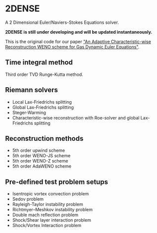 # 2DENSE
A 2 Dimensional Euler/Naviers-Stokes Equations solver. 

**2DENSE is still under developing and will be updated instantaneously.**

This is the original code for our paper ["An Adaptive Characteristic-wise Reconstruction WENO scheme for Gas Dynamic Euler
Equations"](https://arxiv.org/abs/1711.11288). 

## Time integral method
Third order TVD Runge-Kutta method.
## Riemann solvers
- Local Lax-Friedrichs splitting
- Global Lax-Friedrichs splitting
- Steger-Warming
- Characteristic-wise reconstruction with Roe-solver and global Lax-Friedrichs splitting
## Reconstruction methods
- 5th order upwind scheme
- 5th order WENO-JS scheme
- 5th order WENO-Z scheme
- 5th order AdaWENO scheme
## Pre-defined test problem setups
- Isentropic vortex convection problem
- Sedov problem
- Rayleigh-Taylor instability problem
- Richtmyer–Meshkov instability problem
- Double mach reflection problem
- Shock/Shear layer interaction problem
- Shock/Vortex Interaction problem

 
